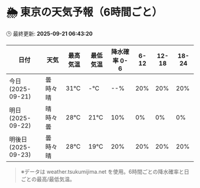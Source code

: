 # 🌦️ 東京の天気予報（6時間ごと）

🕒 最終更新: **2025-09-21 06:43:20**

| 日付 | 天気 | 最高気温 | 最低気温 | 降水確率 0-6 | 6-12 | 12-18 | 18-24 |
|------|------|----------|----------|------------|------|------|------|
| 今日 (2025-09-21) | 曇時々晴 | 31℃ | -℃ | --% | 20% | 20% | 20% |
| 明日 (2025-09-22) | 晴時々曇 | 28℃ | 21℃ | 10% | 0% | 0% | 0% |
| 明後日 (2025-09-23) | 曇時々晴 | 28℃ | 19℃ | 20% | 20% | 20% | 20% |

> ※データは weather.tsukumijima.net を使用。6時間ごとの降水確率と日ごとの最高/最低気温。